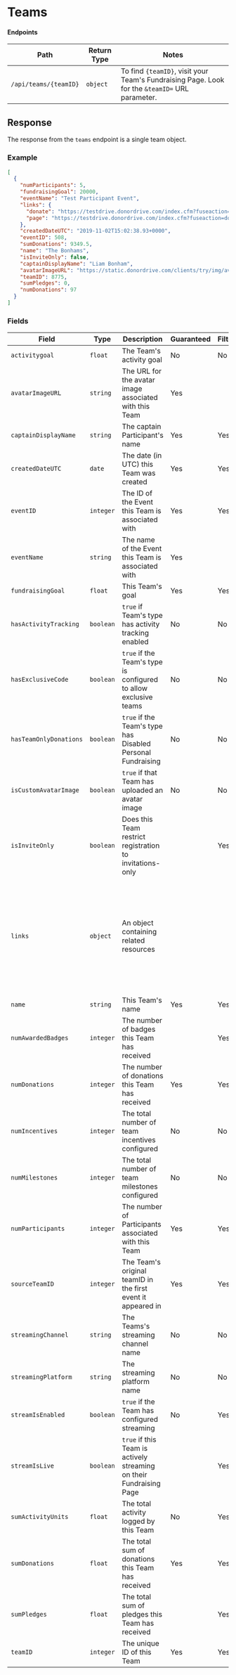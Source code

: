 # Teams

#### Endpoints

|Path|Return Type|Notes|
|---|---|---|
|`/api/teams/{teamID}`|`object`|To find `{teamID}`, visit your Team's Fundraising Page. Look for the `&teamID=` URL parameter.|

## Response

The response from the `teams` endpoint is a single team object.

### Example

```json
[
  {
    "numParticipants": 5,
    "fundraisingGoal": 20000,
    "eventName": "Test Participant Event",
    "links": {
      "donate": "https://testdrive.donordrive.com/index.cfm?fuseaction=donate.team&teamID=8775",
      "page": "https://testdrive.donordrive.com/index.cfm?fuseaction=donorDrive.team&teamID=8775"
    },
    "createdDateUTC": "2019-11-02T15:02:38.93+0000",
    "eventID": 508,
    "sumDonations": 9349.5,
    "name": "The Bonhams",
    "isInviteOnly": false,
    "captainDisplayName": "Liam Bonham",
    "avatarImageURL": "https://static.donordrive.com/clients/try/img/avatar-team-default.gif",
    "teamID": 8775,
    "sumPledges": 0,
    "numDonations": 97
  }
]
```

### Fields

|Field|Type|Description|Guaranteed|Filterable|Notes|
|---|---|---|---|---|---|
|`activitygoal`|`float`|The Team's activity goal|No|No||
|`avatarImageURL`|`string`|The URL for the avatar image associated with this Team|Yes|||
|`captainDisplayName`|`string`|The captain Participant's name|Yes|Yes||
|`createdDateUTC`|`date`|The date (in UTC) this Team was created|Yes|Yes|ISO-8601 format|
|`eventID`|`integer`|The ID of the Event this Team is associated with|Yes|Yes||
|`eventName`|`string`|The name of the Event this Team is associated with|Yes|||
|`fundraisingGoal`|`float`|This Team's goal|Yes|Yes||
|`hasActivityTracking`|`boolean`|`true` if Team's type has activity tracking enabled|No|No||
|`hasExclusiveCode`|`boolean`|`true` if the Team's type is configured to allow exclusive teams|No|No||
|`hasTeamOnlyDonations`|`boolean`|`true` if the Team's type has Disabled Personal Fundraising|No|No||
|`isCustomAvatarImage`|`boolean`|`true` if that Team has uploaded an avatar image|No|No||
|`isInviteOnly`|`boolean`|Does this Team restrict registration to invitations-only||Yes||
|`links`|`object`|An object containing related resources|||`donate`: The donation URL for this Team<br />`page`: The URL for this Team's Fundraising Page<br />`stream`: The URL for the Live Fundraising(TM) stream associated with this Team|
|`name`|`string`|This Team's name|Yes|Yes||
|`numAwardedBadges`|`integer`|The number of badges this Team has received||Yes|Added: 1.2|
|`numDonations`|`integer`|The number of donations this Team has received|Yes|Yes||
|`numIncentives`|`integer`|The total number of team incentives configured|No|No||
|`numMilestones`|`integer`|The total number of team milestones configured|No|No||
|`numParticipants`|`integer`|The number of Participants associated with this Team|Yes|Yes||
|`sourceTeamID`|`integer`|The Team's original teamID in the first event it appeared in|Yes|Yes||
|`streamingChannel`|`string`|The Teams's streaming channel name|No|No||
|`streamingPlatform`|`string`|The streaming platform name|No|No||
|`streamIsEnabled`|`boolean`|`true` if the Team has configured streaming|No|Yes||
|`streamIsLive`|`boolean`|`true` if this Team is actively streaming on their Fundraising Page||Yes||
|`sumActivityUnits`|`float`|The total activity logged by this Team|No|Yes||
|`sumDonations`|`float`|The total sum of donations this Team has received|Yes|Yes||
|`sumPledges`|`float`|The total sum of pledges this Team has received||Yes||
|`teamID`|`integer`|The unique ID of this Team|Yes|Yes||